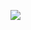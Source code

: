 ![](https://www.nta.go.jp/tmp/107ab2ba-adfc-4fb7-813b-5fbdc4e1fc35/images/67da5a57552dc8a525e94a6e8bc2080a8a3ceb914d7cf2a4e4773ddbc59fe3ed.jpg)